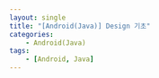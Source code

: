 ```yaml
---
layout: single
title: "[Android(Java)] Design 기초"
categories: 
    - Android(Java)
tags:
    - [Android, Java]
---
```



